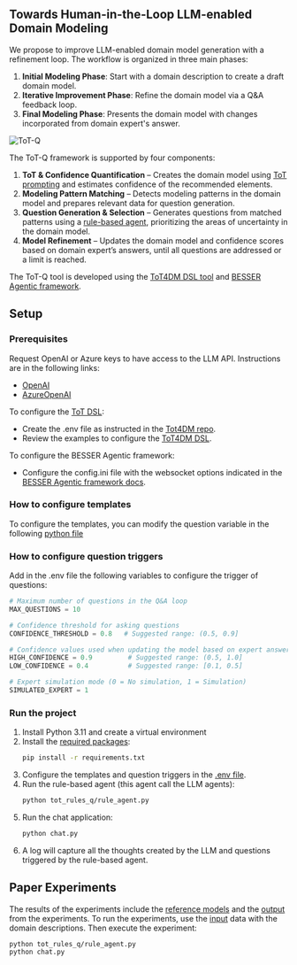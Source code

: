 <a name="readme-top"></a>
<!-- ABOUT THE PROJECT -->
## Towards Human-in-the-Loop LLM-enabled Domain Modeling

We propose to improve LLM-enabled domain model generation with a refinement loop. The workflow is organized in three main phases:

1. **Initial Modeling Phase**: Start with a domain description to create a draft domain model.  
2. **Iterative Improvement Phase**: Refine the domain model via a Q&A feedback loop.  
3. **Final Modeling Phase**: Presents the domain model with changes incorporated from domain expert's answer. 

![ToT-Q](tot-q.png "ToT-Q")

The ToT-Q framework is supported by four components:

1. **ToT & Confidence Quantification** – Creates the domain model using [ToT prompting](https://github.com/BESSER-PEARL/dsl-tot-dm) and estimates confidence of the recommended elements.  
2. **Modeling Pattern Matching** – Detects modeling patterns in the domain model and prepares relevant data for question generation.  
3. **Question Generation & Selection** – Generates questions from matched patterns using a [rule-based agent](https://github.com/BESSER-PEARL/BESSER-Agentic-Framework), prioritizing the areas of uncertainty in the domain model.  
4. **Model Refinement** – Updates the domain model and confidence scores based on  domain expert’s answers, until all questions are addressed or a limit is reached.


The ToT-Q tool is developed using the [ToT4DM DSL tool](https://github.com/BESSER-PEARL/dsl-tot-dm) and [BESSER Agentic framework](https://github.com/BESSER-PEARL/BESSER-Agentic-Framework).

<!-- GETTING STARTED -->
## Setup

### Prerequisites

Request OpenAI or Azure keys to have access to the LLM API. Instructions are in the following links:

* [OpenAI](https://platform.openai.com/docs/quickstart)
* [AzureOpenAI](https://learn.microsoft.com/en-gb/azure/ai-foundry/openai/chatgpt-quickstart?tabs=keyless%2Ctypescript-keyless%2Cpython-new%2Ccommand-line&pivots=programming-language-python)

To configure the [ToT DSL](https://github.com/BESSER-PEARL/dsl-tot-dm):
 - Create the .env file as instructed in the [Tot4DM repo](https://github.com/BESSER-PEARL/dsl-tot-dm?tab=readme-ov-file#prerequisites).
 - Review the examples to configure the [ToT4DM DSL](https://github.com/BESSER-PEARL/dsl-tot-dm?tab=readme-ov-file#how-to-create-a-new-model-for-the-dsl).

To configure the BESSER Agentic framework:
 - Configure the config.ini file with the websocket options indicated in the [BESSER Agentic framework docs](https://besser-agentic-framework.readthedocs.io/latest/wiki/configuration_properties.html). 

<!-- RECOMMENDATIONS -->

### How to configure templates

To configure the templates, you can modify the question variable in the following [python file](tot_rules_q/template_questions.py)

### How to configure question triggers

Add in the .env file the following variables to configure the trigger of questions:

```python
# Maximum number of questions in the Q&A loop
MAX_QUESTIONS = 10

# Confidence threshold for asking questions
CONFIDENCE_THRESHOLD = 0.8   # Suggested range: (0.5, 0.9]

# Confidence values used when updating the model based on expert answers
HIGH_CONFIDENCE = 0.9         # Suggested range: (0.5, 1.0]
LOW_CONFIDENCE = 0.4          # Suggested range: [0.1, 0.5]

# Expert simulation mode (0 = No simulation, 1 = Simulation)
SIMULATED_EXPERT = 1
```

### Run the project
1. Install Python 3.11 and create a virtual environment
2. Install the [required packages](requirements.txt):
   ```sh
   pip install -r requirements.txt
   ```
3. Configure the templates and question triggers in the [.env file](tot-q/blob/main/.env_example).
4. Run the rule-based agent (this agent call the LLM agents):
   ```sh
   python tot_rules_q/rule_agent.py
   ```
5. Run the chat application:
   ```sh
   python chat.py
   ```
6. A log will capture all the thoughts created by the LLM and questions triggered by the rule-based agent.
   
<!-- USAGE EXAMPLES -->
## Paper Experiments

The results of the experiments include the [reference models](experiments/reference_model/) and the [output](experiments/logs/) from the experiments.
To run the experiments, use the [input](experiments/input/) data with the domain descriptions. Then execute the experiment:
   ```ssh   
   python tot_rules_q/rule_agent.py
   python chat.py
   ```
